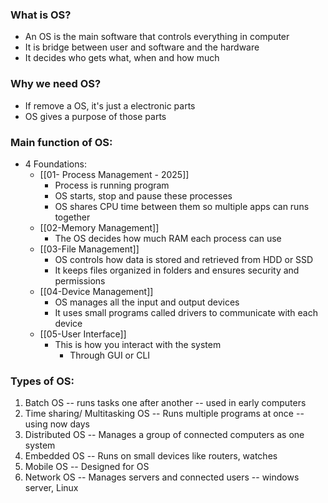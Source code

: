 ### What is OS?

* An OS is the main software that controls everything in computer
* It is  bridge between user and software and the hardware
* It decides who gets what, when and how much

### Why we need OS?

* If remove a OS, it's just a electronic parts
* OS gives a purpose of those parts

### Main function of OS:
* 4 Foundations:
	* [[01- Process Management - 2025]]
		* Process is running program
		* OS starts, stop and pause these processes
		* OS shares CPU time between them so multiple apps can runs together
	*  [[02-Memory Management]]
		* The OS decides how much RAM each process can use
	* [[03-File Management]]
		* OS controls how data is stored and retrieved from HDD or SSD
		* It keeps files organized in folders and ensures security and permissions
	* [[04-Device Management]]
		* OS manages all the input and output devices
		* It uses small programs called drivers to communicate with each device
	* [[05-User Interface]]
		* This is how you interact with the system
			* Through GUI or CLI


### Types of OS:

1. Batch OS -- runs tasks one after another -- used in early computers
2. Time sharing/ Multitasking OS -- Runs multiple programs at once -- using now days
3. Distributed OS -- Manages a group of connected computers as one system
4. Embedded OS -- Runs on small devices like routers, watches
5. Mobile OS -- Designed for OS
6. Network OS -- Manages servers and connected users -- windows server, Linux
